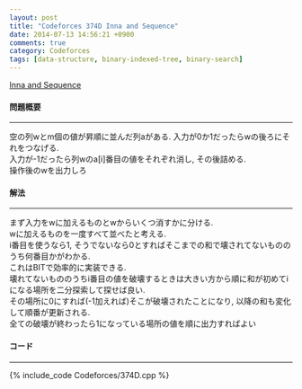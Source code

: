```yaml
---
layout: post
title: "Codeforces 374D Inna and Sequence"
date: 2014-07-13 14:56:21 +0900
comments: true
category: Codeforces
tags: [data-structure, binary-indexed-tree, binary-search]
---
```


[Inna and Sequence](http://codeforces.com/problemset/problem/374/D)

#### 問題概要

****

空の列wとm個の値が昇順に並んだ列aがある. 
入力が0か1だったらwの後ろにそれをつなげる.  
入力が-1だったら列wのa[i]番目の値をそれぞれ消し, その後詰める.  
操作後のwを出力しろ

#### 解法

****

まず入力をwに加えるものとwからいくつ消すかに分ける.  
wに加えるものを一度すべて並べたと考える.  
i番目を使うなら1, そうでないなら0とすればそこまでの和で壊されてないもののうち何番目かがわかる.  
これはBITで効率的に実装できる.  
壊れてないもののうちi番目の値を破壊するときは大きい方から順に和が初めてiになる場所を二分探索して探せば良い.  
その場所に0にすれば(-1加えれば)そこが破壊されたことになり, 以降の和も変化して順番が更新される.  
全ての破壊が終わったら1になっている場所の値を順に出力すればよい

#### コード

****

{% include_code Codeforces/374D.cpp %}
